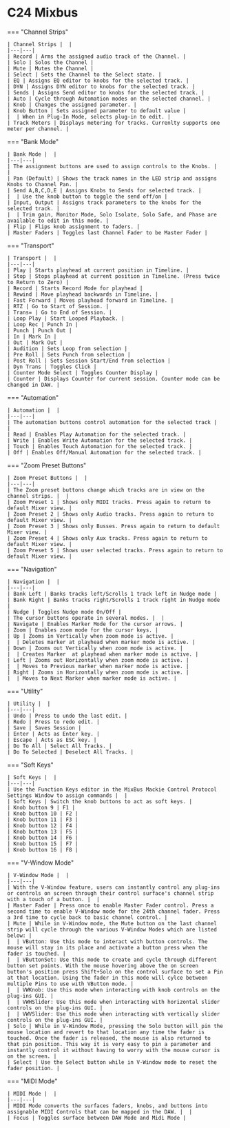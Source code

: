 # C24 Mixbus

=== "Channel Strips"

    | Channel Strips |  |
    |---|---|
    | Record | Arms the assigned audio track of the Channel. |
    | Solo | Solos the Channel |
    | Mute | Mutes the Channel |
    | Select | Sets the Channel to the Select state. |
    | EQ | Assigns EQ editor to knobs for the selected track. |
    | DYN | Assigns DYN editor to knobs for the selected track. |
    | Sends | Assigns Send editor to knobs for the selected track. |
    | Auto | Cycle through Automation modes on the selected channel. |
    | Knob | Changes the assigned parameter. |
    | Knob Button | Sets assigned parameter to default value |
    |  | When in Plug-In Mode, selects plug-in to edit. |
    | Track Meters | Displays metering for tracks. Currenlty supports one meter per channel. |

=== "Bank Mode"

    | Bank Mode |  |
    |---|---|
    | The assignment buttons are used to assign controls to the Knobs. |  |
    | Pan (Default) | Shows the track names in the LED strip and assigns Knobs to Channel Pan. |
    | Send A,B,C,D,E | Assigns Knobs to Sends for selected track. |
    |  | Use the knob button to toggle the send off/on |
    | Input, Output | Assigns track parameters to the knobs for the selected track. |
    |  | Trim gain, Monitor Mode, Solo Isolate, Solo Safe, and Phase are available to edit in this mode. |
    | Flip | Flips knob assignment to faders. |
    | Master Faders | Toggles last Channel Fader to be Master Fader |

=== "Transport"

    | Transport |  |
    |---|---|
    | Play | Starts playhead at current position in Timeline. |
    | Stop | Stops playhead at current position in Timeline. (Press twice to Return to Zero) |
    | Record | Starts Record Mode for playhead |
    | Rewind | Move playhead backwards in Timeline. |
    | Fast Forward | Moves playhead forward in Timeline. |
    | RTZ | Go to Start of Session. |
    | Trans= | Go to End of Session. |
    | Loop Play | Start Looped Playback. |
    | Loop Rec | Punch In |
    | Punch | Punch Out |
    | In | Mark In |
    | Out | Mark Out |
    | Audition | Sets Loop from selection |
    | Pre Roll | Sets Punch from selection |
    | Post Roll | Sets Session Start/End from selection |
    | Dyn Trans | Toggles Click |
    | Counter Mode Select | Toggles Counter Display |
    | Counter | Displays Counter for current session. Counter mode can be changed in DAW. |

=== "Automation"

    | Automation |  |
    |---|---|
    | The automation buttons control automation for the selected track |  |
    | Read | Enables Play Automation for the selected track. |
    | Write | Enables Write Automation for the selected track. |
    | Touch | Enables Touch Automation for the selected track. |
    | Off | Enables Off/Manual Automation for the selected track. |

=== "Zoom Preset Buttons"

    | Zoom Preset Buttons |  |
    |---|---|
    | The Zoom preset buttons change which tracks are in view on the channel strips. |  |
    | Zoom Preset 1 | Shows only MIDI tracks. Press again to return to default Mixer view. |
    | Zoom Preset 2 | Shows only Audio tracks. Press again to return to default Mixer view. |
    | Zoom Preset 3 | Shows only Busses. Press again to return to default Mixer view. |
    | Zoom Preset 4 | Shows only Aux tracks. Press again to return to default Mixer view. |
    | Zoom Preset 5 | Shows user selected tracks. Press again to return to default Mixer view. |

=== "Navigation"

    | Navigation |  |
    |---|---|
    | Bank Left | Banks tracks left/Scrolls 1 track left in Nudge mode |
    | Bank Right | Banks tracks right/Scrolls 1 track right in Nudge mode |
    | Nudge | Toggles Nudge mode On/Off |
    | The cursor buttons operate in several modes. |  |
    | Navigate | Enables Marker Mode for the cursor arrows. |
    | Zoom | Enables zoom mode for the cursor keys. |
    | Up | Zooms in Vertically when zoom mode is active. |
    |  | Deletes marker at playhead when marker mode is active. |
    | Down | Zooms out Vertically when zoom mode is active. |
    |  | Creates Marker  at playhead when marker mode is active. |
    | Left | Zooms out Horizontally when zoom mode is active. |
    |  | Moves to Previous marker when marker mode is active. |
    | Right | Zooms in Horizontally when zoom mode is active. |
    |  | Moves to Next Marker when marker mode is active. |

=== "Utility"

    | Utility |  |
    |---|---|
    | Undo | Press to undo the last edit. |
    | Redo | Press to redo edit. |
    | Save | Saves Session |
    | Enter | Acts as Enter key. |
    | Escape | Acts as ESC key. |
    | Do To All | Select All Tracks. |
    | Do To Selected | Deselect All Tracks. |

=== "Soft Keys"

    | Soft Keys |  |
    |---|---|
    | Use the Function Keys editor in the MixBus Mackie Control Protocol Settings Window to assign commands |  |
    | Soft Keys | Switch the knob buttons to act as soft keys. |
    | Knob button 9 | F1 |
    | Knob button 10 | F2 |
    | Knob button 11 | F3 |
    | Knob button 12 | F4 |
    | Knob button 13 | F5 |
    | Knob button 14 | F6 |
    | Knob button 15 | F7 |
    | Knob button 16 | F8 |

=== "V-Window Mode"

    | V-Window Mode |  |
    |---|---|
    | With the V-Window feature, users can instantly control any plug-ins or controls on screen through their control surface's channel strip with a touch of a button. |  |
    | Master Fader | Press once to enable Master Fader control. Press a second time to enable V-Window mode for the 24th channel fader. Press a 3rd time to cycle back to basic channel control. |
    | Mute | While in V-Window mode, the Mute button on the last channel strip will cycle through the various V-Window Modes which are listed below: |
    |  | VButton: Use this mode to interact with button controls. The mouse will stay in its place and activate a button press when the fader is touched. |
    |  | VButtonSet: Use this mode to create and cycle through different button set points. With the mouse hovering above the on screen button's position press Shift+Solo on the control surface to set a Pin at that location. Using the fader in this mode will cylce between multiple Pins to use with VButton mode. |
    |  | VWKnob: Use this mode when interacting with knob controls on the plug-ins GUI. |
    |  | VWHSlider: Use this mode when interacting with horizontal slider controls on the plug-ins GUI. |
    |  | VWVSlider: Use this mode when interacting with vertically slider controls on the plug-ins GUI. |
    | Solo | While in V-Window Mode, pressing the Solo button will pin the mouse location and revert to that location any time the fader is touched. Once the fader is released, the mouse is also returned to that pin position. This way it is very easy to pin a parameter and instantly control it without having to worry with the mouse cursor is on the screen. |
    | Select | Use the Select button while in V-Window mode to reset the fader position. |

=== "MIDI Mode"

    | MIDI Mode |  |
    |---|---|
    | MIDI Mode converts the surfaces faders, knobs, and buttons into assignable MIDI Controls that can be mapped in the DAW. |  |
    | Focus | Toggles surface between DAW Mode and Midi Mode |